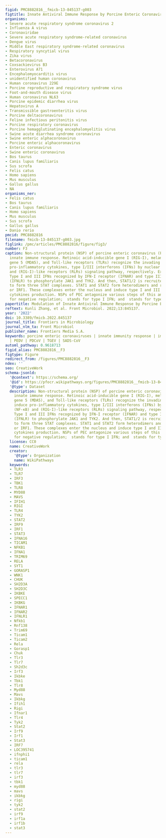 ```yaml
---
figid: PMC8882816__fmicb-13-845137-g003
figtitle: Innate Antiviral Immune Response by Porcine Enteric Coronavirus
organisms:
- Severe acute respiratory syndrome coronavirus 2
- Influenza A virus
- Coronaviridae
- Severe acute respiratory syndrome-related coronavirus
- Dengue virus
- Middle East respiratory syndrome-related coronavirus
- Respiratory syncytial virus
- Zika virus
- Betacoronavirus
- Coxsackievirus B3
- Enterovirus A71
- Encephalomyocarditis virus
- unidentified human coronavirus
- Human coronavirus 229E
- Porcine reproductive and respiratory syndrome virus
- Foot-and-mouth disease virus
- Human coronavirus NL63
- Porcine epidemic diarrhea virus
- Hepatovirus A
- Transmissible gastroenteritis virus
- Porcine deltacoronavirus
- Feline infectious peritonitis virus
- Porcine respiratory coronavirus
- Porcine hemagglutinating encephalomyelitis virus
- Swine acute diarrhea syndrome coronavirus
- Swine enteric alphacoronavirus
- Porcine enteric alphacoronavirus
- Enteric coronavirus
- Swine enteric coronavirus
- Bos taurus
- Canis lupus familiaris
- Sus scrofa
- Felis catus
- Homo sapiens
- Mus musculus
- Gallus gallus
- NA
organisms_ner:
- Felis catus
- Bos taurus
- Canis lupus familiaris
- Homo sapiens
- Mus musculus
- Sus scrofa
- Gallus gallus
- Danio rerio
pmcid: PMC8882816
filename: fmicb-13-845137-g003.jpg
figlink: /pmc/articles/PMC8882816/figure/fig3/
number: F3
caption: Non-structural protein (NSP) of porcine enteric coronavirus (PEC) antagonizes
  innate immune response. Retinoic acid-inducible gene I (RIG-I), melanoma differentiation-associated
  gene 5 (MDA5), and Toll-like receptors (TLRs) recognize the invading virus and induce
  pro-inflammatory cytokines, type I/III interferons (IFNs) by nuclear factor-κB (NF-κB)
  and (RIG-I)-like receptors (RLRs) signaling pathway, respectively. Extracellular
  Type I and III IFNs recognized by IFN-I receptor (IFNAR) and type III IFN receptor
  (IFNLR) to phosphorylate JAK1 and TYK2. And then, STAT1/2 is recruited and phosphorylated
  to form three STAT complexes. STAT1 and STAT2 form heterodimers and recruit IRF9
  or IRF1. These complexes enter the nucleus and induce type I and III ISGs, inflammatory
  cytokines production. NSPs of PEC antagonize various steps of this antiviral response.  stands
  for negative regulation;  stands for type I IFN; and  stands for type III IFN.
papertitle: Modulation of Innate Antiviral Immune Response by Porcine Enteric Coronavirus.
reftext: Kunli Zhang, et al. Front Microbiol. 2022;13:845137.
year: '2022'
doi: 10.3389/fmicb.2022.845137
journal_title: Frontiers in Microbiology
journal_nlm_ta: Front Microbiol
publisher_name: Frontiers Media S.A.
keywords: porcine enteric coronaviruses | innate immunity response | immune evasion
  | PEDV | PDCoV | TGEV | SADS-CoV
automl_pathway: 0.9618713
figid_alias: PMC8882816__F3
figtype: Figure
redirect_from: /figures/PMC8882816__F3
ndex: ''
seo: CreativeWork
schema-jsonld:
  '@context': https://schema.org/
  '@id': https://pfocr.wikipathways.org/figures/PMC8882816__fmicb-13-845137-g003.html
  '@type': Dataset
  description: Non-structural protein (NSP) of porcine enteric coronavirus (PEC) antagonizes
    innate immune response. Retinoic acid-inducible gene I (RIG-I), melanoma differentiation-associated
    gene 5 (MDA5), and Toll-like receptors (TLRs) recognize the invading virus and
    induce pro-inflammatory cytokines, type I/III interferons (IFNs) by nuclear factor-κB
    (NF-κB) and (RIG-I)-like receptors (RLRs) signaling pathway, respectively. Extracellular
    Type I and III IFNs recognized by IFN-I receptor (IFNAR) and type III IFN receptor
    (IFNLR) to phosphorylate JAK1 and TYK2. And then, STAT1/2 is recruited and phosphorylated
    to form three STAT complexes. STAT1 and STAT2 form heterodimers and recruit IRF9
    or IRF1. These complexes enter the nucleus and induce type I and III ISGs, inflammatory
    cytokines production. NSPs of PEC antagonize various steps of this antiviral response.  stands
    for negative regulation;  stands for type I IFN; and  stands for type III IFN.
  license: CC0
  name: CreativeWork
  creator:
    '@type': Organization
    name: WikiPathways
  keywords:
  - TLR3
  - TLR7
  - IRF3
  - TBK1
  - TLR8
  - MYD88
  - MAVS
  - IFIH1
  - RIGI
  - TLR4
  - TYK2
  - STAT2
  - IRF9
  - IRF1
  - STAT3
  - IFNA16
  - TICAM1
  - NFKB1
  - IFNA1
  - TRIM69
  - RELA
  - SYT1
  - GORASP1
  - WNK1
  - CHUK
  - SH2D3A
  - SH2D3C
  - IKBKE
  - SPECC1
  - IKBKG
  - IFNAR1
  - IFNAR2
  - IFNLR1
  - Nfkb1
  - Rnf138
  - Trim69
  - Ticam1
  - Ticam2
  - Rela
  - Gorasp1
  - Chuk
  - Tlr3
  - Tlr7
  - Sh2d3c
  - Irf3
  - Ikbke
  - Tbk1
  - Tlr8
  - Myd88
  - Mavs
  - Ikbkg
  - Ifih1
  - Rigi
  - Ifnar1
  - Tlr4
  - Tyk2
  - Stat2
  - Irf9
  - Irf1
  - Stat3
  - IRF7
  - LOC395741
  - ifnphi1
  - ticam1
  - rela
  - tlr3
  - tlr7
  - irf3
  - tbk1
  - myd88
  - mavs
  - ikbkg
  - rigi
  - tyk2
  - stat2
  - irf9
  - irf1a
  - irf1b
  - stat3
---
```

